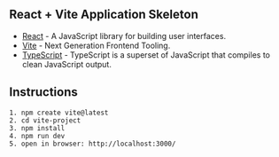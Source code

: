 ## React + Vite Application Skeleton

- [React](https://reactjs.org) - A JavaScript library for building user interfaces.
- [Vite](https://vitejs.dev) - Next Generation Frontend Tooling.
- [TypeScript](https://github.com/microsoft/TypeScript/) - TypeScript is a superset of JavaScript that compiles to clean JavaScript output.

## Instructions

```
1. npm create vite@latest
2. cd vite-project
3. npm install
4. npm run dev
5. open in browser: http://localhost:3000/
```